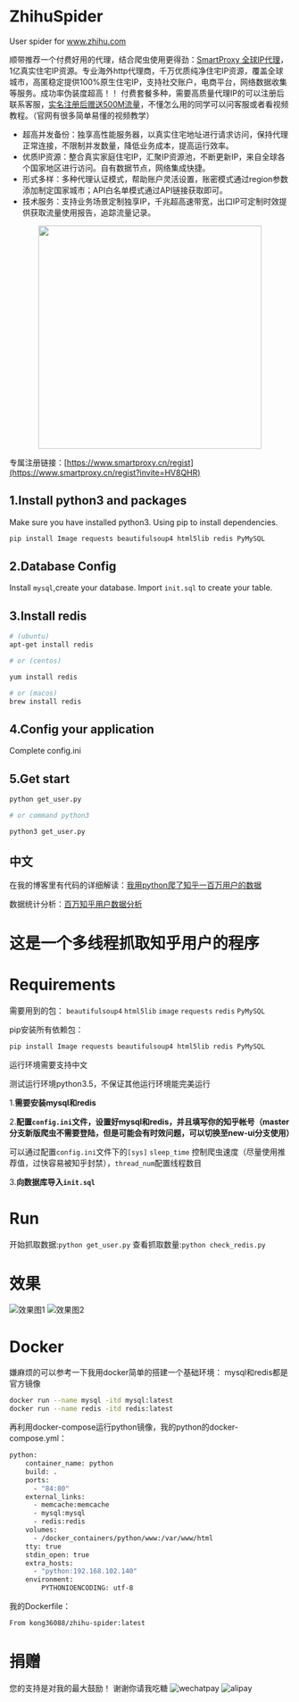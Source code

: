 # ZhihuSpider
User spider for www.zhihu.com

顺带推荐一个付费好用的代理，结合爬虫使用更得劲：[SmartProxy 全球IP代理](https://www.smartproxy.cn/regist?invite=HV8QHR)，1亿真实住宅IP资源。专业海外http代理商，千万优质纯净住宅IP资源，覆盖全球城市，高匿稳定提供100%原生住宅IP，支持社交账户，电商平台，网络数据收集等服务。成功率伪装度超高！！
付费套餐多种，需要高质量代理IP的可以注册后联系客服，[实名注册后赠送500M流量](https://www.smartproxy.cn/regist?invite=HV8QHR)，不懂怎么用的同学可以问客服或者看视频教程。（官网有很多简单易懂的视频教学）

- 超高并发备份：独享高性能服务器，以真实住宅地址进行请求访问，保持代理正常连接，不限制并发数量，降低业务成本，提高运行效率。
- 优质IP资源：整合真实家庭住宅IP，汇聚IP资源池，不断更新IP，来自全球各个国家地区进行访问。自有数据节点，网络集成快捷。
- 形式多样：多种代理认证模式，帮助账户灵活设置，账密模式通过region参数添加制定国家城市；API白名单模式通过API链接获取即可。
- 技术服务：支持业务场景定制独享IP，千兆超高速带宽，出口IP可定制时效提供获取流量使用报告，追踪流量记录。  

<div align=center>
   <img src="https://user-images.githubusercontent.com/29977021/228770306-6c5d0b8a-c381-4be3-b500-e43fc47298b3.png" width="400px">
</div>

专属注册链接：[https://www.smartproxy.cn/regist](https://www.smartproxy.cn/regist?invite=HV8QHR)

## 1.Install python3 and packages
Make sure you have installed python3.
Using pip to install dependencies.
``` bash
pip install Image requests beautifulsoup4 html5lib redis PyMySQL 
```
## 2.Database Config
Install `mysql`,create your database.
Import `init.sql` to create your table.

## 3.Install redis
``` bash
# (ubuntu)
apt-get install redis

# or (centos)

yum install redis

# or (macos)
brew install redis
```
## 4.Config your application
Complete config.ini

## 5.Get start
``` bash
python get_user.py

# or command python3

python3 get_user.py
```

## 中文

在我的博客里有代码的详细解读：[我用python爬了知乎一百万用户的数据](http://www.jwlchina.cn/2016/11/04/%E6%88%91%E7%94%A8python%E7%88%AC%E4%BA%86%E7%9F%A5%E4%B9%8E%E4%B8%80%E7%99%BE%E4%B8%87%E7%94%A8%E6%88%B7%E7%9A%84%E6%95%B0%E6%8D%AE/)

数据统计分析：[百万知乎用户数据分析](http://zhihu.jwlchina.cn/)
# 这是一个多线程抓取知乎用户的程序

# Requirements

需要用到的包：
`beautifulsoup4`
`html5lib`
`image`
`requests`
`redis`
`PyMySQL`

pip安装所有依赖包：
``` bash
pip install Image requests beautifulsoup4 html5lib redis PyMySQL 
```

运行环境需要支持中文

测试运行环境python3.5，不保证其他运行环境能完美运行

1.**需要安装mysql和redis**

2.**配置`config.ini`文件，设置好mysql和redis，并且填写你的知乎帐号（master分支新版爬虫不需要登陆，但是可能会有时效问题，可以切换至new-ui分支使用）**

可以通过配置`config.ini`文件下的`[sys]` `sleep_time` 控制爬虫速度（尽量使用推荐值，过快容易被知乎封禁），`thread_num`配置线程数目

3.**向数据库导入`init.sql`**

# Run

开始抓取数据:`python get_user.py`
查看抓取数量:`python check_redis.py`

# 效果
![效果图1](http://www.jwlchina.cn/uploads/%E7%9F%A5%E4%B9%8E%E7%94%A8%E6%88%B7%E7%88%AC%E8%99%AB4.png)
![效果图2](http://www.jwlchina.cn/uploads/%E7%9F%A5%E4%B9%8E%E7%94%A8%E6%88%B7%E7%88%AC%E8%99%AB5.png)

# Docker

嫌麻烦的可以参考一下我用docker简单的搭建一个基础环境：
mysql和redis都是官方镜像
```bash
docker run --name mysql -itd mysql:latest
docker run --name redis -itd redis:latest
```


再利用docker-compose运行python镜像，我的python的docker-compose.yml：
``` bash
python:
    container_name: python
    build: .
    ports:
      - "84:80"
    external_links:
      - memcache:memcache
      - mysql:mysql
      - redis:redis
    volumes:
      - /docker_containers/python/www:/var/www/html
    tty: true
    stdin_open: true
    extra_hosts:
      - "python:192.168.102.140"
    environment:
        PYTHONIOENCODING: utf-8
```
我的Dockerfile：
``` bash
From kong36088/zhihu-spider:latest
```

# 捐赠

您的支持是对我的最大鼓励！
谢谢你请我吃糖
![wechatpay](http://blog-image.jwlchina.cn/kong36088/kong36088.github.io/master/uploads/site/wechat-pay.png)
![alipay](http://blog-image.jwlchina.cn/kong36088/kong36088.github.io/master/uploads/site/zhifubao.jpg)
